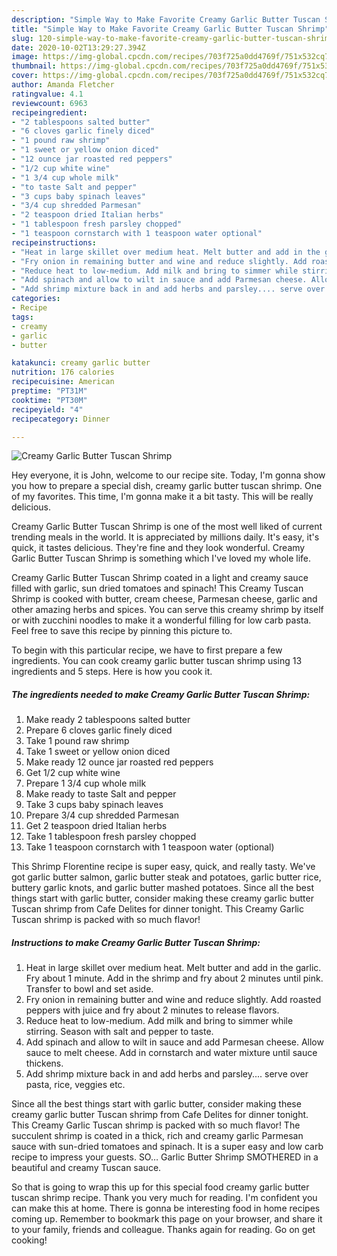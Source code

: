 ```yaml
---
description: "Simple Way to Make Favorite Creamy Garlic Butter Tuscan Shrimp"
title: "Simple Way to Make Favorite Creamy Garlic Butter Tuscan Shrimp"
slug: 120-simple-way-to-make-favorite-creamy-garlic-butter-tuscan-shrimp
date: 2020-10-02T13:29:27.394Z
image: https://img-global.cpcdn.com/recipes/703f725a0dd4769f/751x532cq70/creamy-garlic-butter-tuscan-shrimp-recipe-main-photo.jpg
thumbnail: https://img-global.cpcdn.com/recipes/703f725a0dd4769f/751x532cq70/creamy-garlic-butter-tuscan-shrimp-recipe-main-photo.jpg
cover: https://img-global.cpcdn.com/recipes/703f725a0dd4769f/751x532cq70/creamy-garlic-butter-tuscan-shrimp-recipe-main-photo.jpg
author: Amanda Fletcher
ratingvalue: 4.1
reviewcount: 6963
recipeingredient:
- "2 tablespoons salted butter"
- "6 cloves garlic finely diced"
- "1 pound raw shrimp"
- "1 sweet or yellow onion diced"
- "12 ounce jar roasted red peppers"
- "1/2 cup white wine"
- "1 3/4 cup whole milk"
- "to taste Salt and pepper"
- "3 cups baby spinach leaves"
- "3/4 cup shredded Parmesan"
- "2 teaspoon dried Italian herbs"
- "1 tablespoon fresh parsley chopped"
- "1 teaspoon cornstarch with 1 teaspoon water optional"
recipeinstructions:
- "Heat in large skillet over medium heat. Melt butter and add in the garlic. Fry about 1 minute. Add in the shrimp and fry about 2 minutes until pink. Transfer to bowl and set aside."
- "Fry onion in remaining butter and wine and reduce slightly. Add roasted peppers with juice and fry about 2 minutes to release flavors."
- "Reduce heat to low-medium. Add milk and bring to simmer while stirring. Season with salt and pepper to taste."
- "Add spinach and allow to wilt in sauce and add Parmesan cheese. Allow sauce to melt cheese. Add in cornstarch and water mixture until sauce thickens."
- "Add shrimp mixture back in and add herbs and parsley.... serve over pasta, rice, veggies etc."
categories:
- Recipe
tags:
- creamy
- garlic
- butter

katakunci: creamy garlic butter 
nutrition: 176 calories
recipecuisine: American
preptime: "PT31M"
cooktime: "PT30M"
recipeyield: "4"
recipecategory: Dinner

---
```



![Creamy Garlic Butter Tuscan Shrimp](https://img-global.cpcdn.com/recipes/703f725a0dd4769f/751x532cq70/creamy-garlic-butter-tuscan-shrimp-recipe-main-photo.jpg)

Hey everyone, it is John, welcome to our recipe site. Today, I'm gonna show you how to prepare a special dish, creamy garlic butter tuscan shrimp. One of my favorites. This time, I'm gonna make it a bit tasty. This will be really delicious.

Creamy Garlic Butter Tuscan Shrimp is one of the most well liked of current trending meals in the world. It is appreciated by millions daily. It's easy, it's quick, it tastes delicious. They're fine and they look wonderful. Creamy Garlic Butter Tuscan Shrimp is something which I've loved my whole life.

Creamy Garlic Butter Tuscan Shrimp coated in a light and creamy sauce filled with garlic, sun dried tomatoes and spinach! This Creamy Tuscan Shrimp is cooked with butter, cream cheese, Parmesan cheese, garlic and other amazing herbs and spices. You can serve this creamy shrimp by itself or with zucchini noodles to make it a wonderful filling for low carb pasta. Feel free to save this recipe by pinning this picture to.


To begin with this particular recipe, we have to first prepare a few ingredients. You can cook creamy garlic butter tuscan shrimp using 13 ingredients and 5 steps. Here is how you cook it.

<!--inarticleads1-->

##### The ingredients needed to make Creamy Garlic Butter Tuscan Shrimp:

1. Make ready 2 tablespoons salted butter
1. Prepare 6 cloves garlic finely diced
1. Take 1 pound raw shrimp
1. Take 1 sweet or yellow onion diced
1. Make ready 12 ounce jar roasted red peppers
1. Get 1/2 cup white wine
1. Prepare 1 3/4 cup whole milk
1. Make ready to taste Salt and pepper
1. Take 3 cups baby spinach leaves
1. Prepare 3/4 cup shredded Parmesan
1. Get 2 teaspoon dried Italian herbs
1. Take 1 tablespoon fresh parsley chopped
1. Take 1 teaspoon cornstarch with 1 teaspoon water (optional)


This Shrimp Florentine recipe is super easy, quick, and really tasty. We&#39;ve got garlic butter salmon, garlic butter steak and potatoes, garlic butter rice, buttery garlic knots, and garlic butter mashed potatoes. Since all the best things start with garlic butter, consider making these creamy garlic butter Tuscan shrimp from Cafe Delites for dinner tonight. This Creamy Garlic Tuscan shrimp is packed with so much flavor! 

<!--inarticleads2-->

##### Instructions to make Creamy Garlic Butter Tuscan Shrimp:

1. Heat in large skillet over medium heat. Melt butter and add in the garlic. Fry about 1 minute. Add in the shrimp and fry about 2 minutes until pink. Transfer to bowl and set aside.
1. Fry onion in remaining butter and wine and reduce slightly. Add roasted peppers with juice and fry about 2 minutes to release flavors.
1. Reduce heat to low-medium. Add milk and bring to simmer while stirring. Season with salt and pepper to taste.
1. Add spinach and allow to wilt in sauce and add Parmesan cheese. Allow sauce to melt cheese. Add in cornstarch and water mixture until sauce thickens.
1. Add shrimp mixture back in and add herbs and parsley.... serve over pasta, rice, veggies etc.


Since all the best things start with garlic butter, consider making these creamy garlic butter Tuscan shrimp from Cafe Delites for dinner tonight. This Creamy Garlic Tuscan shrimp is packed with so much flavor! The succulent shrimp is coated in a thick, rich and creamy garlic Parmesan sauce with sun-dried tomatoes and spinach. It is a super easy and low carb recipe to impress your guests. SO… Garlic Butter Shrimp SMOTHERED in a beautiful and creamy Tuscan sauce. 

So that is going to wrap this up for this special food creamy garlic butter tuscan shrimp recipe. Thank you very much for reading. I'm confident you can make this at home. There is gonna be interesting food in home recipes coming up. Remember to bookmark this page on your browser, and share it to your family, friends and colleague. Thanks again for reading. Go on get cooking!
